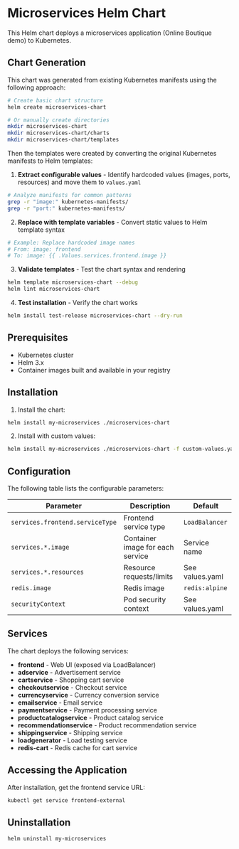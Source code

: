 # Microservices Helm Chart

This Helm chart deploys a microservices application (Online Boutique demo) to Kubernetes.

## Chart Generation

This chart was generated from existing Kubernetes manifests using the following approach:

```bash
# Create basic chart structure
helm create microservices-chart

# Or manually create directories
mkdir microservices-chart
mkdir microservices-chart/charts
mkdir microservices-chart/templates
```

Then the templates were created by converting the original Kubernetes manifests to Helm templates:

1. **Extract configurable values** - Identify hardcoded values (images, ports, resources) and move them to `values.yaml`
```bash
# Analyze manifests for common patterns
grep -r "image:" kubernetes-manifests/
grep -r "port:" kubernetes-manifests/
```

2. **Replace with template variables** - Convert static values to Helm template syntax
```bash
# Example: Replace hardcoded image names
# From: image: frontend
# To: image: {{ .Values.services.frontend.image }}
```

3. **Validate templates** - Test the chart syntax and rendering
```bash
helm template microservices-chart --debug
helm lint microservices-chart
```

4. **Test installation** - Verify the chart works
```bash
helm install test-release microservices-chart --dry-run
```

## Prerequisites

- Kubernetes cluster
- Helm 3.x
- Container images built and available in your registry

## Installation

1. Install the chart:
```bash
helm install my-microservices ./microservices-chart
```

2. Install with custom values:
```bash
helm install my-microservices ./microservices-chart -f custom-values.yaml
```

## Configuration

The following table lists the configurable parameters:

| Parameter | Description | Default |
|-----------|-------------|---------|
| `services.frontend.serviceType` | Frontend service type | `LoadBalancer` |
| `services.*.image` | Container image for each service | Service name |
| `services.*.resources` | Resource requests/limits | See values.yaml |
| `redis.image` | Redis image | `redis:alpine` |
| `securityContext` | Pod security context | See values.yaml |

## Services

The chart deploys the following services:
- **frontend** - Web UI (exposed via LoadBalancer)
- **adservice** - Advertisement service
- **cartservice** - Shopping cart service
- **checkoutservice** - Checkout service
- **currencyservice** - Currency conversion service
- **emailservice** - Email service
- **paymentservice** - Payment processing service
- **productcatalogservice** - Product catalog service
- **recommendationservice** - Product recommendation service
- **shippingservice** - Shipping service
- **loadgenerator** - Load testing service
- **redis-cart** - Redis cache for cart service

## Accessing the Application

After installation, get the frontend service URL:
```bash
kubectl get service frontend-external
```

## Uninstallation

```bash
helm uninstall my-microservices
```